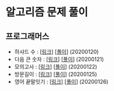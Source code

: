 # 알고리즘 문제 풀이

## 프로그래머스
- 하샤드 수 : [[링크](https://programmers.co.kr/learn/courses/30/lessons/12947)] [[풀이](https://github.com/preludezdev/Algorithm/blob/master/src/main/java/programmers/%ED%95%98%EC%83%A4%EB%93%9C%EC%88%98/Solution.kt)] (20200120)
- 다음 큰 숫자 : [[링크](https://programmers.co.kr/learn/courses/30/lessons/12911)] [[풀이](https://github.com/preludezdev/Algorithm/blob/master/src/main/java/programmers/%EB%8B%A4%EC%9D%8C%ED%81%B0%EC%88%AB%EC%9E%90/Solution.java)] (20200121)
- 모의고사 : [[링크](https://programmers.co.kr/learn/courses/30/lessons/42840)] [[풀이](https://github.com/preludezdev/Algorithm/blob/master/src/main/java/programmers/%EB%AA%A8%EC%9D%98%EA%B3%A0%EC%82%AC/Solution.kt)] (20200122)
- 방문길이 : [[링크](https://programmers.co.kr/learn/courses/30/lessons/49994)] [[풀이](https://github.com/preludezdev/Algorithm/blob/master/src/main/java/programmers/%EB%B0%A9%EB%AC%B8%EA%B8%B8%EC%9D%B4/Solution.java)] (20200125)
- 영어 끝말잇기 : [[링크](https://programmers.co.kr/learn/courses/30/lessons/12981)] [[풀이](https://github.com/preludezdev/Algorithm/blob/master/src/main/java/programmers/%EC%98%81%EC%96%B4%EB%81%9D%EB%A7%90%EC%9E%87%EA%B8%B0/Solution.java)] (20200126)